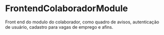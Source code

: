 # FrontendColaboradorModule
Front end do modulo do colaborador, como quadro de avisos, autenticação de usuário, cadastro para vagas de emprego e afins.

